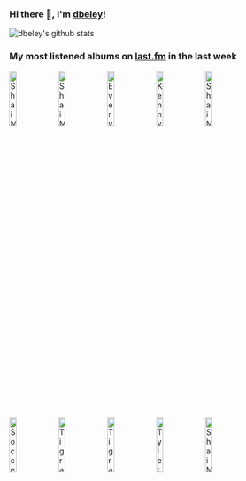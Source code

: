 ### Hi there 👋, I'm [dbeley](https://dbeley.ovh/en)!

![dbeley's github stats](https://github-readme-stats.vercel.app/api?username=dbeley)

### My most listened albums on [last.fm](https://www.last.fm/user/d_beley) in the last week

[<img src='https://lastfm.freetls.fastly.net/i/u/300x300/a2ed60e96a4e76d72b207da11d396e3f.jpg' width='16%' height='16%' alt='Shai Maestro - The Stone Skipper'>](https://www.last.fm/music/shai%2bmaestro/the%2bstone%2bskipper)&nbsp;
[<img src='https://lastfm.freetls.fastly.net/i/u/300x300/745516b265a141509370ecfb334ec392.jpg' width='16%' height='16%' alt='Shai Maestro - Shai Maestro Trio'>](https://www.last.fm/music/shai%2bmaestro/shai%2bmaestro%2btrio)&nbsp;
[<img src='https://lastfm.freetls.fastly.net/i/u/300x300/636bb0ff2f18ea8614ca670f4852d175.jpg' width='16%' height='16%' alt='Everything Everything - Raw Data Feel'>](https://www.last.fm/music/everything%2beverything/raw%2bdata%2bfeel)&nbsp;
[<img src='https://lastfm.freetls.fastly.net/i/u/300x300/dbdd94e78d771f9cd05420b37a1fec8e.jpg' width='16%' height='16%' alt='Kenny Barron - The Only One'>](https://www.last.fm/music/kenny%2bbarron/the%2bonly%2bone)&nbsp;
[<img src='https://lastfm.freetls.fastly.net/i/u/300x300/3ddd174009254187a4083993c09067c1.jpg' width='16%' height='16%' alt='Shai Maestro - The Road To Ithaca'>](https://www.last.fm/music/shai%2bmaestro/the%2broad%2bto%2bithaca)&nbsp;
<br>
[<img src='https://lastfm.freetls.fastly.net/i/u/300x300/9e99a61cb69cef165e4713f1a660efdb.jpg' width='16%' height='16%' alt='Soccer Mommy - Sometimes, Forever'>](https://www.last.fm/music/soccer%2bmommy/sometimes%252c%2bforever)&nbsp;
[<img src='https://lastfm.freetls.fastly.net/i/u/300x300/e95e45ccfd57472dc7b7a685961340d3.jpg' width='16%' height='16%' alt='Tigran Hamasyan - Mockroot'>](https://www.last.fm/music/tigran%2bhamasyan/mockroot)&nbsp;
[<img src='https://lastfm.freetls.fastly.net/i/u/300x300/4beb2eacf28d206502edfc7101a8a08d.jpg' width='16%' height='16%' alt='Tigran Hamasyan - The Call Within'>](https://www.last.fm/music/tigran%2bhamasyan/the%2bcall%2bwithin)&nbsp;
[<img src='https://lastfm.freetls.fastly.net/i/u/300x300/492359f4c32c02e29eb7051843d5b418.png' width='16%' height='16%' alt='Tyler Childers - Purgatory'>](https://www.last.fm/music/tyler%2bchilders/purgatory)&nbsp;
[<img src='https://lastfm.freetls.fastly.net/i/u/300x300/9de1dcfcf788ee7ac8cfc1c027db614d.jpg' width='16%' height='16%' alt='Shai Maestro - Untold Stories'>](https://www.last.fm/music/shai%2bmaestro/untold%2bstories)&nbsp;
<br>
